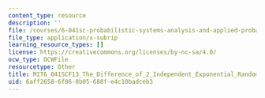 ```yaml
---
content_type: resource
description: ''
file: /courses/6-041sc-probabilistic-systems-analysis-and-applied-probability-fall-2013/6aff26586f860b05688fe4c10badceb3_MIT6_041SCF13_The_Difference_of_2_Independent_Exponential_Random_Variables_300k.srt
file_type: application/x-subrip
learning_resource_types: []
license: https://creativecommons.org/licenses/by-nc-sa/4.0/
ocw_type: OCWFile
resourcetype: Other
title: MIT6_041SCF13_The_Difference_of_2_Independent_Exponential_Random_Variables_300k.srt
uid: 6aff2658-6f86-0b05-688f-e4c10badceb3
---
```

